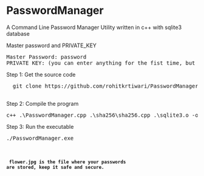 # PasswordManager
A Command Line Password Manager Utility written in c++ with sqlite3 database

Master password and PRIVATE_KEY
<pre>
Master Password: password
PRIVATE_KEY: (you can enter anything for the fist time, but have to remember that, coz you have to use  the same key everytime, otherwise your password will not be decrypted.
</pre>

Step 1: Get the source code
<pre>
  git clone https://github.com/rohitkrtiwari/PasswordManager.git
 </pre>

Step 2: Compile the program
<pre>
c++ .\PasswordManager.cpp .\sha256\sha256.cpp .\sqlite3.o -o PasswordManager.exe  
</pre>


Step 3: Run the executable
<pre>
./PasswordManager.exe
</pre>

<br><br>
<code>
**flower.jpg is the file where your passwords are stored, keep it safe and secure.**
</code>
